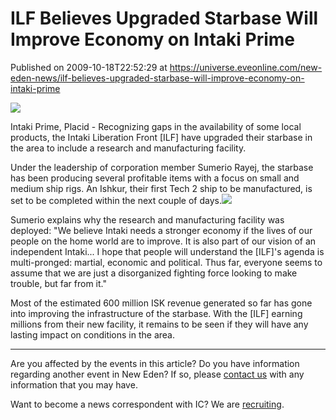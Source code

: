 # ILF Believes Upgraded Starbase Will Improve Economy on Intaki Prime
Published on 2009-10-18T22:52:29 at https://universe.eveonline.com/new-eden-news/ilf-believes-upgraded-starbase-will-improve-economy-on-intaki-prime

![](http://www.eve-ic.net/media/assets/icarticlebanner.png)  
  
Intaki Prime, Placid - Recognizing gaps in the availability of some local products, the Intaki Liberation Front [ILF] have upgraded their starbase in the area to include a research and manufacturing facility.  
  
Under the leadership of corporation member Sumerio Rayej, the starbase has been producing several profitable items with a focus on small and medium ship rigs. An Ishkur, their first Tech 2 ship to be manufactured, is set to be completed within the next couple of days.[![](http://www.eve-ic.net/media/articles/3455/ilf2thumb.png)](http://www.eve-ic.net/media/igbd/igbd.php?faction=ic&url=)  
  
Sumerio explains why the research and manufacturing facility was deployed: "We believe Intaki needs a stronger economy if the lives of our people on the home world are to improve. It is also part of our vision of an independent Intaki... I hope that people will understand the [ILF]'s agenda is multi-pronged: martial, economic and political. Thus far, everyone seems to assume that we are just a disorganized fighting force looking to make trouble, but far from it."  
  
Most of the estimated 600 million ISK revenue generated so far has gone into improving the infrastructure of the starbase. With the [ILF] earning millions from their new facility, it remains to be seen if they will have any lasting impact on conditions in the area.

* * *

Are you affected by the events in this article? Do you have information regarding another event in New Eden? If so, please [contact us](http://myeve.eve-online.com/news.asp?a=submitrp) with any information that you may have.  
  
Want to become a news correspondent with IC? We are [recruiting](http://www.eveonline.com/isd.asp).
